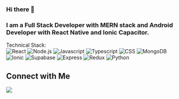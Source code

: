 ### Hi there 👋

<!--
**harshu1611/harshu1611** is a ✨ _special_ ✨ repository because its `README.md` (this file) appears on your GitHub profile.

Here are some ideas to get you started:

- 🔭 I’m currently working on ...

- 🌱 I’m currently learning ...
- 👯 I’m looking to collaborate on ...
- 🤔 I’m looking for help with ...
- 💬 Ask me about ...
- 📫 How to reach me: ...
- 😄 Pronouns: ...
- ⚡ Fun fact: ...
-->
### I am a Full Stack Developer with MERN stack and Android Developer with React Native and Ionic Capacitor.

Technical Stack:
<br>
![React](https://img.shields.io/badge/React.js-blue?style=for-the-badge&logo=react&logoColor=#61DAFB)
![Node.js](https://img.shields.io/badge/Node.js-white?style=for-the-badge&logo=nodedotjs&logoColor=#339933)
![Javascript](https://img.shields.io/badge/Javascript-black?style=for-the-badge&logo=javascript&logoColor=#F7DF1E)
![Typescript](https://img.shields.io/badge/Typescript-white?style=for-the-badge&logo=typescript&logoColor=#3178C6)
![CSS](https://img.shields.io/badge/CSS-white?style=for-the-badge&logo=css3&logoColor=#1572B6)
![MongoDB](https://img.shields.io/badge/Mongo_DB-white?style=for-the-badge&logo=mongodb&logoColor=#47A2486)
<br>
![Ionic](https://img.shields.io/badge/Ionic-white?style=for-the-badge&logo=ionic&logoColor=#3880FF)
![Supabase](https://img.shields.io/badge/Supabase-white?style=for-the-badge&logo=supabase&logoColor=#3FCF8E)
![Express](https://img.shields.io/badge/Express-white?style=for-the-badge&logo=express&logoColor=#000000)
![Redux](https://img.shields.io/badge/Redux-blue?style=for-the-badge&logo=redux&logoColor=#764ABC)
![Python](https://img.shields.io/badge/Python-yellow?style=for-the-badge&logo=python&logoColor=#3776AB)

## Connect with Me
<a href="https://www.linkedin.com/in/harshagr0711" target="_blank">
  <img src="https://img.shields.io/badge/LinkedIn-white?style=for-the-badge&logo=linkedin&logoColor=blue">
</img>
</a>












